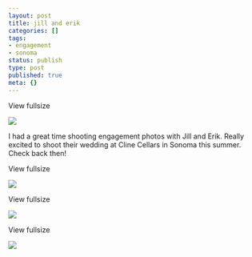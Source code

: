 ```yaml
---
layout: post
title: jill and erik
categories: []
tags:
- engagement
- sonoma
status: publish
type: post
published: true
meta: {}
---
```


View fullsize
              
          
![](/squarespace_images/content_v1_50dcc98be4b0c2f49762636c_1399677888154-0ML81ROAI1FGUB0Z65OU_image-asset.jpeg_)
  






I had a great time shooting engagement photos with Jill and Erik. Really excited to shoot their wedding at Cline Cellars in Sonoma this summer. Check back then!
































































 

  
  
    
View fullsize
              
          
![](/squarespace_images/content_v1_50dcc98be4b0c2f49762636c_1399678375543-XIKR8BR1DF0H1LAD1SLU_image-asset.jpeg_)
  













































 

  
  
    
View fullsize
              
          
![](/squarespace_images/content_v1_50dcc98be4b0c2f49762636c_1399678389954-AQOLHUEA0U8CY21KSUTI_20140412-IMG_4029.jpg_)
  













































 

  
  
    
View fullsize
              
          
![](/squarespace_images/content_v1_50dcc98be4b0c2f49762636c_1399678460340-J105ERM782W9VEV0YVLS_image-asset.jpeg_)
